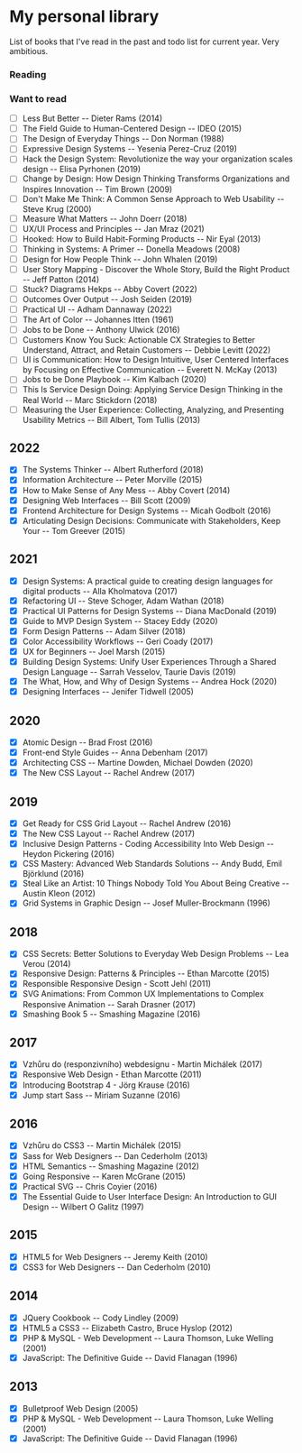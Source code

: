 # My personal library

List of books that I've read in the past and todo list for current year. Very ambitious.

### Reading
### Want to read
- [ ] Less But Better -- Dieter Rams (2014)
- [ ] The Field Guide to Human-Centered Design -- IDEO (2015)
- [ ] The Design of Everyday Things -- Don Norman (1988)
- [ ] Expressive Design Systems -- Yesenia Perez-Cruz (2019)
- [ ] Hack the Design System: Revolutionize the way your organization scales design -- Elisa Pyrhonen (2019)
- [ ] Change by Design: How Design Thinking Transforms Organizations and Inspires Innovation -- Tim Brown (2009)
- [ ] Don't Make Me Think: A Common Sense Approach to Web Usability -- Steve Krug (2000)
- [ ] Measure What Matters -- John Doerr (2018)
- [ ] UX/UI Process and Principles -- Jan Mraz (2021)
- [ ] Hooked: How to Build Habit-Forming Products -- Nir Eyal (2013)
- [ ] Thinking in Systems: A Primer -- Donella Meadows (2008)
- [ ] Design for How People Think -- John Whalen (2019)
- [ ] User Story Mapping - Discover the Whole Story, Build the Right Product -- Jeff Patton (2014)
- [ ] Stuck? Diagrams Hekps -- Abby Covert (2022)
- [ ] Outcomes Over Output -- Josh Seiden (2019)
- [ ] Practical UI -- Adham Dannaway (2022)
- [ ] The Art of Color -- Johannes Itten (1961)
- [ ] Jobs to be Done -- Anthony Ulwick (2016)
- [ ] Customers Know You Suck: Actionable CX Strategies to Better Understand, Attract, and Retain Customers -- Debbie Levitt (2022)
- [ ] UI is Communication: How to Design Intuitive, User Centered Interfaces by Focusing on Effective Communication -- Everett N. McKay (2013)
- [ ] Jobs to be Done Playbook -- Kim Kalbach (2020)
- [ ] This Is Service Design Doing: Applying Service Design Thinking in the Real World -- Marc Stickdorn (2018)
- [ ] Measuring the User Experience: Collecting, Analyzing, and Presenting Usability Metrics --  Bill Albert, Tom Tullis (2013)
## 2022
- [x] The Systems Thinker -- Albert Rutherford (2018)
- [x] Information Architecture -- Peter Morville (2015)
- [x] How to Make Sense of Any Mess -- Abby Covert (2014)
- [x] Designing Web Interfaces -- Bill Scott (2009)
- [x] Frontend Architecture for Design Systems -- Micah Godbolt (2016)
- [x] Articulating Design Decisions: Communicate with Stakeholders, Keep Your -- Tom Greever (2015)
## 2021
- [x] Design Systems: A practical guide to creating design languages for digital products -- Alla Kholmatova (2017)
- [x] Refactoring UI -- Steve Schoger, Adam Wathan (2018)
- [x] Practical UI Patterns for Design Systems -- Diana MacDonald (2019)
- [x] Guide to MVP Design System -- Stacey Eddy (2020)
- [x] Form Design Patterns -- Adam Silver (2018)
- [x] Color Accessibility Workflows -- Geri Coady (2017)
- [x] UX for Beginners -- Joel Marsh (2015)
- [x] Building Design Systems: Unify User Experiences Through a Shared Design Language -- Sarrah Vesselov, Taurie Davis (2019)
- [x] The What, How, and Why of Design Systems -- Andrea Hock (2020)
- [x] Designing Interfaces -- Jenifer Tidwell (2005)
## 2020
- [x] Atomic Design -- Brad Frost (2016)
- [x] Front-end Style Guides -- Anna Debenham (2017)
- [x] Architecting CSS -- Martine Dowden, Michael Dowden (2020)
- [x] The New CSS Layout -- Rachel Andrew (2017)

## 2019
- [x] Get Ready for CSS Grid Layout -- Rachel Andrew (2016)
- [x] The New CSS Layout -- Rachel Andrew (2017)
- [x] Inclusive Design Patterns - Coding Accessibility Into Web Design -- Heydon Pickering (2016)
- [x] CSS Mastery: Advanced Web Standards Solutions -- Andy Budd, Emil Björklund (2016)
- [x] Steal Like an Artist: 10 Things Nobody Told You About Being Creative -- Austin Kleon (2012)
- [x] Grid Systems in Graphic Design -- Josef Muller-Brockmann (1996)
## 2018
- [x] CSS Secrets: Better Solutions to Everyday Web Design Problems -- Lea Verou (2014)
- [x] Responsive Design: Patterns & Principles -- Ethan Marcotte (2015)
- [x] Responsible Responsive Design - Scott Jehl (2011)
- [x] SVG Animations: From Common UX Implementations to Complex Responsive Animation -- Sarah Drasner (2017)
- [x] Smashing Book 5 -- Smashing Magazine (2016)

## 2017
- [x] Vzhůru do (responziv­ního) webdesignu - Martin Michálek (2017)
- [x] Responsive Web Design - Ethan Marcotte (2011)
- [x] Introducing Bootstrap 4 - Jörg Krause (2016)
- [x] Jump start Sass -- Miriam Suzanne (2016)

## 2016
- [x] Vzhůru do CSS3 -- Martin Michálek (2015)
- [x] Sass for Web Designers -- Dan Cederholm (2013)
- [x] HTML Semantics -- Smashing Magazine (2012)
- [x] Going Responsive -- Karen McGrane (2015)
- [x] Practical SVG -- Chris Coyier (2016)
- [x] The Essential Guide to User Interface Design: An Introduction to GUI Design -- Wilbert O Galitz (1997)

## 2015
- [x] HTML5 for Web Designers -- Jeremy Keith (2010)
- [x] CSS3 for Web Designers -- Dan Cederholm (2010)

## 2014
- [x] JQuery Cookbook -- Cody Lindley (2009)
- [x] HTML5 a CSS3 -- Elizabeth Castro, Bruce Hyslop (2012)
- [x] PHP & MySQL - Web Development -- Laura Thomson, Luke Welling (2001)
- [x] JavaScript: The Definitive Guide -- David Flanagan (1996)

## 2013
- [x] Bulletproof Web Design (2005)
- [x] PHP & MySQL - Web Development -- Laura Thomson, Luke Welling (2001)
- [x] JavaScript: The Definitive Guide -- David Flanagan (1996)
